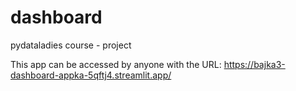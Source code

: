 # dashboard
pydataladies course - project

This app can be accessed by anyone with the URL: https://bajka3-dashboard-appka-5qftj4.streamlit.app/
